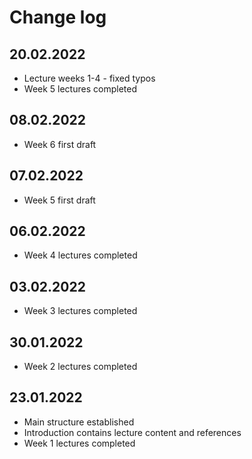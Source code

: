 # Change log

## 20.02.2022

- Lecture weeks 1-4 - fixed typos
- Week 5 lectures completed

## 08.02.2022

- Week 6 first draft

## 07.02.2022

- Week 5 first draft

## 06.02.2022

- Week 4 lectures completed

## 03.02.2022

- Week 3 lectures completed

## 30.01.2022

- Week 2 lectures completed

## 23.01.2022

- Main structure established
- Introduction contains lecture content and references
- Week 1 lectures completed

